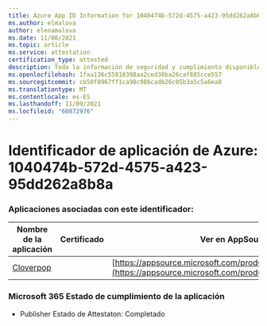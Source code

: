 ```yaml
---
title: Azure App ID Information for 1040474b-572d-4575-a423-95dd262a8b8a
ms.author: elmalova
author: elenamalova
ms.date: 11/08/2021
ms.topic: article
ms.service: attestation
certification_type: attested
description: Toda la información de seguridad y cumplimiento disponible para 1040474b-572d-4575-a423-95dd262a8b8a.
ms.openlocfilehash: 1faa136c55818398aa2ced30ba26caf885cce557
ms.sourcegitcommit: cb50f8967ff1ca98c98bcadb26c05b3a5c5a6ea8
ms.translationtype: MT
ms.contentlocale: es-ES
ms.lasthandoff: 11/09/2021
ms.locfileid: "60872976"
---
```

# <a name="azure-app-id-1040474b-572d-4575-a423-95dd262a8b8a"></a>Identificador de aplicación de Azure: 1040474b-572d-4575-a423-95dd262a8b8a


### <a name="apps-associated-with-this-id"></a>Aplicaciones asociadas con este identificador:
| **Nombre de la aplicación** | **Certificado** | **Ver en AppSource** |
|--------------|---------------|-----------------------|
| [Cloverpop](https://docs.microsoft.com/microsoft-365-app-certification/forward/WA200001803) |  | [https://appsource.microsoft.com/product/office/WA200001803](https://appsource.microsoft.com/product/office/WA200001803) |

### <a name="microsoft-365-app-compliance-status"></a>Microsoft 365 Estado de cumplimiento de la aplicación
- Publisher Estado de Attestaton: Completado
